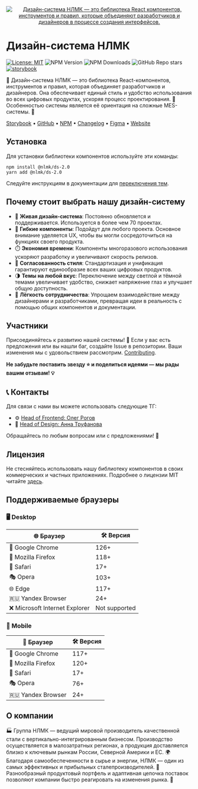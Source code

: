<div align="center">
    <a href="https://nlmk-group.github.io/ds-2.0" target="_blank">
    <img src="https://nlmk-group.github.io/ds-2.0/img/banner.jpg" alt="Дизайн-система НЛМК — это библиотека React компонентов, инструментов и правил, которые объединяют разработчиков и дизайнеров в процессе создания интерфейсов."/>
    </a>
</div>

# Дизайн-система НЛМК

[![License: MIT](https://img.shields.io/badge/License-MIT-yellow.svg)](https://opensource.org/licenses/MIT) ![NPM Version](https://img.shields.io/npm/v/%40nlmk%2Fds-2.0) ![NPM Downloads](https://img.shields.io/npm/dm/%40nlmk%2Fds-2.0) ![GitHub Repo stars](https://img.shields.io/github/stars/nlmk-group/ds-2.0) [![storybook](https://img.shields.io/badge/Storybook-deployed-ff4685)](https://nlmk-group.github.io/ds-2.0/?path=/docs/introduction-welcome--docs)


🎨 Дизайн-система НЛМК — это библиотека React-компонентов, инструментов и правил, которая объединяет разработчиков и дизайнеров. Она обеспечивает единый стиль и удобство использования во всех цифровых продуктах, ускоряя процесс проектирования. 🚀 Особенностью системы является её ориентация на сложные MES-системы. 🔧

[Storybook](https://nlmk-group.github.io/ds-2.0/?path=/docs/introduction-welcome--docs) • [GitHub](https://github.com/nlmk-group/ds-2.0) • [NPM](https://www.npmjs.com/package/@nlmk/ds-2.0) • [Changelog](https://nlmk-group.github.io/ds-2.0/?path=/docs/introduction-changelog--docs) • [Figma](https://www.figma.com/@nlmk) • [Website](https://ds.nlmk.com/)

## Установка

Для установки библиотеки компонентов используйте эти команды:

```shell
npm install @nlmk/ds-2.0
yarn add @nlmk/ds-2.0
```

Следуйте инструкциям в документации для [переключения тем](https://nlmk-group.github.io/ds-2.0/?path=/docs/introduction-theme--docs).

## Почему стоит выбрать нашу дизайн-систему

- 🔄 **Живая дизайн-система**: Постоянно обновляется и поддерживается. Используется в более чем 70 проектах.
- 🎨 **Гибкие компоненты**: Подойдут для любого проекта. Основное внимание уделяется UX, чтобы вы могли сосредоточиться на функциях своего продукта.
- ⏱️ **Экономия времени**: Компоненты многоразового использования ускоряют разработку и увеличивают скорость релизов.
- 🔧 **Согласованность стиля**: Стандартизация и унификация гарантируют единообразие всех ваших цифровых продуктов.
- 🌗 **Темы на любой вкус**: Переключение между светлой и тёмной темами увеличивает удобство, снижает напряжение глаз и улучшает общую доступность.
- 🤝 **Лёгкость сотрудничества**: Упрощаем взаимодействие между дизайнерами и разработчиками, превращая идеи в реальность с помощью общих компонентов и документации.

## Участники

Присоединяйтесь к развитию нашей системы! 🚀 Если у вас есть предложения или вы нашли баг, создайте Issue в репозитории. Ваши изменения мы с удовольствием рассмотрим. [Contributing](https://nlmk-group.github.io/ds-2.0/?path=/docs/introduction-contributing--docs).

**Не забудьте поставить звезду ⭐ и поделиться идеями — мы рады вашим отзывам! 💡**

## 📞 Контакты

Для связи с нами вы можете использовать следующие ТГ:

- ⚙️ [Head of Frontend: Олег Рогов](https://t.me/Rogov_Oleg)
- 🎨 [Head of Design: Анна Труфанова](https://t.me/scarrydigital)

Обращайтесь по любым вопросам или с предложениями! 💬

## Лицензия

Не стесняйтесь использовать нашу библиотеку компонентов в своих коммерческих и частных приложениях. Подробнее о лицензии MIT читайте [здесь](https://opensource.org/license/MIT).

## Поддерживаемые браузеры

### 🖥️ Desktop

| 🌐 Браузер              | 🛠 Версия |
| ------------------------------ | --------------- |
| 🚀 Google Chrome               | 126+            |
| 🦊 Mozilla Firefox             | 118+            |
| 🍏 Safari                      | 17+             |
| 🎭 Opera                       | 103+            |
| 🌐 Edge                        | 117+            |
| 🇷🇺 Yandex Browser            | 24+             |
| ❌ Microsoft Internet Explorer | Not supported   |

### 📱 Mobile

| 📱 Браузер   | 🛠 Версия |
| ------------------- | --------------- |
| 🚀 Google Chrome    | 117+            |
| 🦊 Mozilla Firefox  | 120+            |
| 🍏 Safari           | 17+             |
| 🎭 Opera            | 76+             |
| 🇷🇺 Yandex Browser | 24+             |

## О компании

🏭 Группа НЛМК — ведущий мировой производитель качественной стали с вертикально-интегрированным бизнесом. Производство осуществляется в малозатратных регионах, а продукция доставляется близко к ключевым рынкам России, Северной Америки и ЕС. 🌍 Благодаря самообеспеченности в сырье и энергии, НЛМК — один из самых эффективных и прибыльных сталепроизводителей. 💪 Разнообразный продуктовый портфель и адаптивная цепочка поставок позволяют компании быстро реагировать на изменения рынка. 🚀
